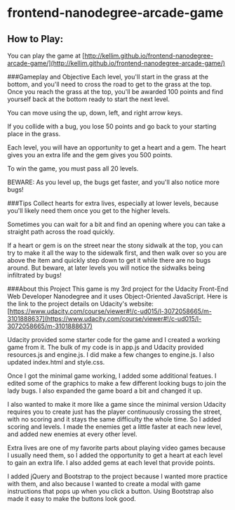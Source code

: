 frontend-nanodegree-arcade-game
===============================


## How to Play:
You can play the game at [http://kellim.github.io/frontend-nanodegree-arcade-game/](http://kellim.github.io/frontend-nanodegree-arcade-game/)

###Gameplay and Objective
Each level, you'll start in the grass at the bottom, and you'll need to cross the road to get to the grass at the top. Once you reach the grass at the top, you'll be awarded 100 points and find yourself back at the bottom ready to start the next level.

You can move using the up, down, left, and right arrow keys.

If you collide with a bug, you lose 50 points and go back to your starting place in the grass.

Each level, you will have an opportunity to get a heart and a gem. The heart gives you an extra life and the gem gives you 500 points.

To win the game, you must pass all 20 levels. 

BEWARE: As you level up, the bugs get faster, and you'll also notice more bugs! 

###Tips
Collect hearts for extra lives, especially at lower levels, because you'll likely need them once you get to the higher levels.

Sometimes you can wait for a bit and find an opening where you can take a straight path across the road quickly.

If a heart or gem is on the street near the stony sidwalk at the top, you can try to make it all the way to the sidewalk first, and then walk over so you are above the item and quickly step down to get it while there are no bugs around. But beware, at later levels you will notice the sidwalks being infiltrated by bugs!

###About this Project
This game is my 3rd project for the Udacity Front-End Web Developer Nanodegree and it uses Object-Oriented JavaScript.  Here is the link to the project details on Udacity's website: [https://www.udacity.com/course/viewer#!/c-ud015/l-3072058665/m-3101888637](https://www.udacity.com/course/viewer#!/c-ud015/l-3072058665/m-3101888637)

Udacity provided some starter code for the game and I created a working game from it. The bulk of my code is in app.js and Udacity provided resources.js and engine.js. I did make a few changes to engine.js. I also updated index.html and style.css. 

Once I got the minimal game working, I added some additional featues. I edited some of the graphics to make a few different looking bugs to join the lady bugs. I also expanded the game board a bit and changed it up. 

I also wanted to make it more like a game since the minimal version Udacity requires you to create just has the player continuously crossing the street, with no scoring and it stays the same difficulty the whole time. So I added scoring and levels. I made the enemies get a little faster at each new level, and added new enemies at every other level. 

Extra lives are one of my favorite parts about playing video games because I usually need them, so I added the opportunity to get a heart at each level to gain an extra life. I also added gems at each level that provide points. 

I added jQuery and Bootstrap to the project because I wanted more practice with them, and also because I wanted to create a modal with game instructions that pops up when you click a button. Using Bootstrap also made it easy to make the buttons look good.



